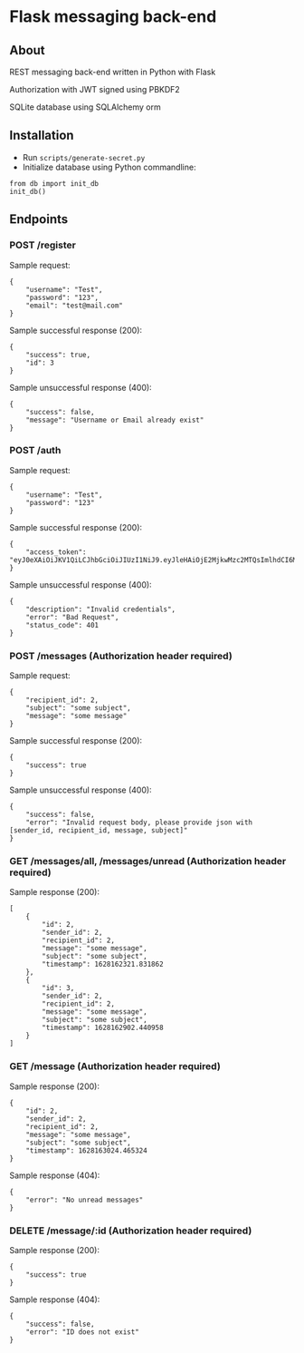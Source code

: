 # Flask messaging back-end
## About
REST messaging back-end written in Python with Flask

Authorization with JWT signed using PBKDF2

SQLite database using SQLAlchemy orm

## Installation
- Run ``scripts/generate-secret.py``
- Initialize database using Python commandline:
```
from db import init_db
init_db()
```

## Endpoints
### POST /register
Sample request:
```
{
    "username": "Test",
    "password": "123",
    "email": "test@mail.com"
}
```
Sample successful response (200):
```
{
    "success": true,
    "id": 3
}
```
Sample unsuccessful response (400):
```
{
    "success": false,
    "message": "Username or Email already exist"
}
```

### POST /auth
Sample request:
```
{
    "username": "Test", 
    "password": "123"
}
```
Sample successful response (200):
```
{
    "access_token": "eyJ0eXAiOiJKV1QiLCJhbGciOiJIUzI1NiJ9.eyJleHAiOjE2MjkwMzc2MTQsImlhdCI6MTYyODE3MzYxNCwibmJmIjoxNjI4MTczNjE0LCJpZGVudGl0eSI6Mn0.FKsC7fKFXy7d7Xf9RvGpair_Alro8GwTF89HGWiv_vY"
}
```
Sample unsuccessful response (400):
```
{
    "description": "Invalid credentials",
    "error": "Bad Request",
    "status_code": 401
}
```

### POST /messages (Authorization header required)
Sample request:
```
{
    "recipient_id": 2,
    "subject": "some subject",
    "message": "some message"
}
```
Sample successful response (200):
```
{
    "success": true
}
```
Sample unsuccessful response (400):
```
{
    "success": false,
    "error": "Invalid request body, please provide json with [sender_id, recipient_id, message, subject]"
}
```

### GET /messages/all, /messages/unread (Authorization header required)
Sample response (200):
```
[
    {
        "id": 2,
        "sender_id": 2,
        "recipient_id": 2,
        "message": "some message",
        "subject": "some subject",
        "timestamp": 1628162321.831862
    },
    {
        "id": 3,
        "sender_id": 2,
        "recipient_id": 2,
        "message": "some message",
        "subject": "some subject",
        "timestamp": 1628162902.440958
    }
]
```

### GET /message (Authorization header required)
Sample response (200):
```
{
    "id": 2,
    "sender_id": 2,
    "recipient_id": 2,
    "message": "some message",
    "subject": "some subject",
    "timestamp": 1628163024.465324
}
```
Sample response (404):
```
{
    "error": "No unread messages"
}
```

### DELETE /message/:id (Authorization header required)
Sample response (200):
```
{
    "success": true
}
```
Sample response (404):
```
{
    "success": false,
    "error": "ID does not exist"
}
```